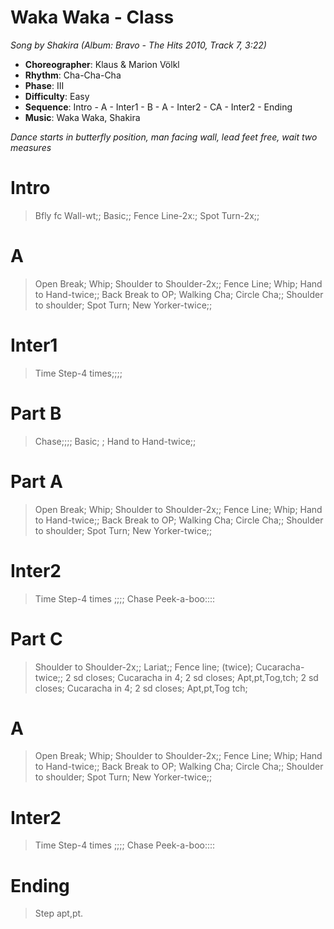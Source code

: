 # Waka Waka - Class
*Song by Shakira (Album: Bravo - The Hits 2010, Track 7, 3:22)*

* **Choreographer**: Klaus & Marion Völkl
* **Rhythm**: Cha-Cha-Cha
* **Phase**: III
* **Difficulty**: Easy
* **Sequence**: Intro - A - Inter1 - B - A - Inter2 - CA - Inter2 - Ending
* **Music**: Waka Waka, Shakira

*Dance starts in butterfly position, man facing wall, lead feet free, wait two measures*


# Intro

> Bfly fc Wall-wt;; Basic;; Fence Line-2x:; Spot Turn-2x;;

# A

> Open Break; Whip; Shoulder to Shoulder-2x;;
> Fence Line; Whip; Hand to Hand-twice;;
> Back Break to OP; Walking Cha; Circle Cha;;
> Shoulder to shoulder; Spot Turn; New Yorker-twice;;

# Inter1

> Time Step-4 times;;;;

# Part B

> Chase;;;; Basic; ; Hand to Hand-twice;;

# Part A

> Open Break; Whip; Shoulder to Shoulder-2x;;
> Fence Line; Whip; Hand to Hand-twice;;
> Back Break to OP; Walking Cha; Circle Cha;;
> Shoulder to shoulder; Spot Turn; New Yorker-twice;;

# Inter2

> Time Step-4 times ;;;; Chase Peek-a-boo::::

# Part C

> Shoulder to Shoulder-2x;; Lariat;; Fence line; (twice); Cucaracha-twice;;
> 2 sd closes; Cucaracha in 4; 2 sd closes; Apt,pt,Tog,tch;
> 2 sd closes; Cucaracha in 4; 2 sd closes; Apt,pt,Tog tch;

# A

> Open Break; Whip; Shoulder to Shoulder-2x;;
> Fence Line; Whip; Hand to Hand-twice;;
> Back Break to OP; Walking Cha; Circle Cha;;
> Shoulder to shoulder; Spot Turn; New Yorker-twice;;

# Inter2

> Time Step-4 times ;;;; Chase Peek-a-boo::::

# Ending

> Step apt,pt.

<meta name="x:audio-file" content="s/Shakira/Shakira - Waka Waka (this time for Africa - The Official 2010 Fifa World Cup (TM) Song).mp3">